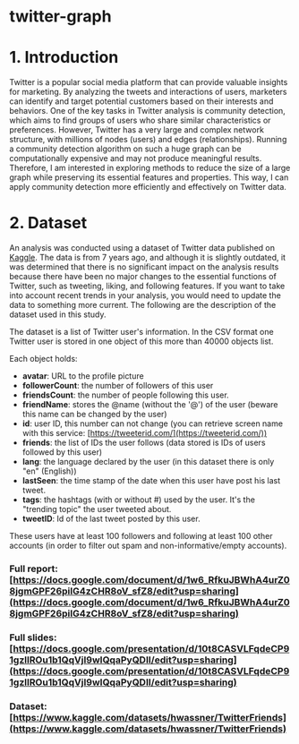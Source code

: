 # twitter-graph

# 1. Introduction

Twitter is a popular social media platform that can provide valuable insights for marketing. By analyzing the tweets and interactions of users, marketers can identify and target potential customers based on their interests and behaviors. One of the key tasks in Twitter analysis is community detection, which aims to find groups of users who share similar characteristics or preferences. However, Twitter has a very large and complex network structure, with millions of nodes (users) and edges (relationships). Running a community detection algorithm on such a huge graph can be computationally expensive and may not produce meaningful results. Therefore, I am interested in exploring methods to reduce the size of a large graph while preserving its essential features and properties. This way, I can apply community detection more efficiently and effectively on Twitter data.

# 2. Dataset

An analysis was conducted using a dataset of Twitter data published on [Kaggle](https://www.kaggle.com/datasets/hwassner/TwitterFriends). The data is from 7 years ago, and although it is slightly outdated, it was determined that there is no significant impact on the analysis results because there have been no major changes to the essential functions of Twitter, such as tweeting, liking, and following features. If you want to take into account recent trends in your analysis, you would need to update the data to something more current. The following are the description of the dataset used in this study.

The dataset is a list of Twitter user's information. In the CSV format one Twitter user is stored in one object of this more than 40000 objects list. 

Each object holds:

- **avatar**: URL to the profile picture
- **followerCount**: the number of followers of this user
- **friendsCount**: the number of people following this user.
- **friendName**: stores the @name (without the '@') of the user (beware this name can be changed by the user)
- **id**: user ID, this number can not change (you can retrieve screen name with this service: [https://tweeterid.com/](https://tweeterid.com/))
- **friends**: the list of IDs the user follows (data stored is IDs of users followed by this user)
- **lang**: the language declared by the user (in this dataset there is only "en" (English))
- **lastSeen**: the time stamp of the date when this user have post his last tweet.
- **tags**: the hashtags (with or without #) used by the user. It's the "trending topic" the user tweeted about.
- **tweetID**: Id of the last tweet posted by this user.

These users have at least 100 followers and following at least 100 other accounts (in order to filter out spam and non-informative/empty accounts).

### Full report: [https://docs.google.com/document/d/1w6_RfkuJBWhA4urZ08jgmGPF26piIG4zCHR8oV_sfZ8/edit?usp=sharing](https://docs.google.com/document/d/1w6_RfkuJBWhA4urZ08jgmGPF26piIG4zCHR8oV_sfZ8/edit?usp=sharing)
### Full slides: [https://docs.google.com/presentation/d/10t8CASVLFqdeCP91gzllROu1b1QqVjI9wIQqaPyQDII/edit?usp=sharing](https://docs.google.com/presentation/d/10t8CASVLFqdeCP91gzllROu1b1QqVjI9wIQqaPyQDII/edit?usp=sharing)
### Dataset: [https://www.kaggle.com/datasets/hwassner/TwitterFriends](https://www.kaggle.com/datasets/hwassner/TwitterFriends)
